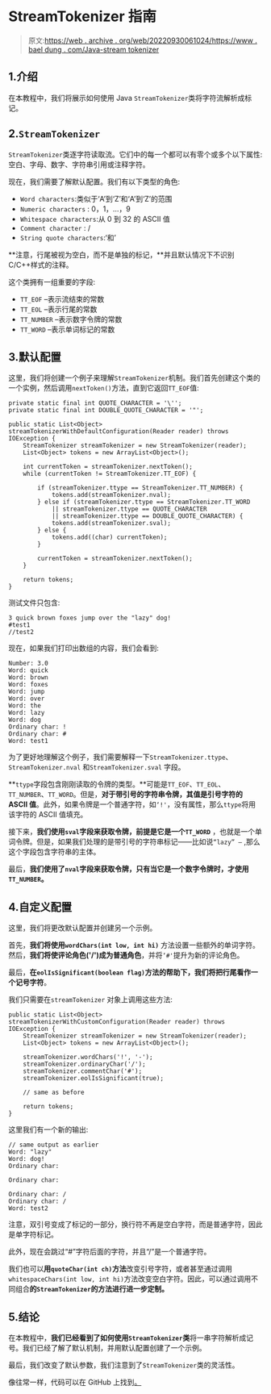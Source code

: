 # StreamTokenizer 指南

> 原文:[https://web . archive . org/web/20220930061024/https://www . bael dung . com/Java-stream tokenizer](https://web.archive.org/web/20220930061024/https://www.baeldung.com/java-streamtokenizer)

## 1.介绍

在本教程中，我们将展示如何使用 Java `StreamTokenizer`类将字符流解析成标记。

## 2.`StreamTokenizer`

`StreamTokenizer`类逐字符读取流。它们中的每一个都可以有零个或多个以下属性:空白、字母、数字、字符串引用或注释字符。

现在，我们需要了解默认配置。我们有以下类型的角色:

*   `Word characters`:类似于‘A’到‘Z’和‘A’到‘Z’的范围
*   `Numeric characters` : 0，1，…，9
*   `Whitespace characters`:从 0 到 32 的 ASCII 值
*   `Comment character` : /
*   `String quote characters`:‘和’

**注意，行尾被视为空白，而不是单独的标记，**并且默认情况下不识别 C/C++样式的注释。

这个类拥有一组重要的字段:

*   `TT_EOF` –表示流结束的常数
*   `TT_EOL` –表示行尾的常数
*   `TT_NUMBER` –表示数字令牌的常数
*   `TT_WORD` –表示单词标记的常数

## 3.默认配置

这里，我们将创建一个例子来理解`StreamTokenizer`机制。我们首先创建这个类的一个实例，然后调用`nextToken()`方法，直到它返回`TT_EOF`值:

```
private static final int QUOTE_CHARACTER = '\'';
private static final int DOUBLE_QUOTE_CHARACTER = '"';

public static List<Object> streamTokenizerWithDefaultConfiguration(Reader reader) throws IOException {
    StreamTokenizer streamTokenizer = new StreamTokenizer(reader);
    List<Object> tokens = new ArrayList<Object>();

    int currentToken = streamTokenizer.nextToken();
    while (currentToken != StreamTokenizer.TT_EOF) {

        if (streamTokenizer.ttype == StreamTokenizer.TT_NUMBER) {
            tokens.add(streamTokenizer.nval);
        } else if (streamTokenizer.ttype == StreamTokenizer.TT_WORD
            || streamTokenizer.ttype == QUOTE_CHARACTER
            || streamTokenizer.ttype == DOUBLE_QUOTE_CHARACTER) {
            tokens.add(streamTokenizer.sval);
        } else {
            tokens.add((char) currentToken);
        }

        currentToken = streamTokenizer.nextToken();
    }

    return tokens;
}
```

测试文件只包含:

```
3 quick brown foxes jump over the "lazy" dog!
#test1
//test2
```

现在，如果我们打印出数组的内容，我们会看到:

```
Number: 3.0
Word: quick
Word: brown
Word: foxes
Word: jump
Word: over
Word: the
Word: lazy
Word: dog
Ordinary char: !
Ordinary char: #
Word: test1
```

为了更好地理解这个例子，我们需要解释一下`StreamTokenizer.ttype`、`StreamTokenizer.nval` 和`StreamTokenizer.sval` 字段。

**`ttype`字段包含刚刚读取的令牌的类型。**可能是`TT_EOF`、`TT_EOL`、`TT_NUMBER`、`TT_WORD`。但是，**对于带引号的字符串令牌，其值是引号字符的 ASCII 值**。此外，如果令牌是一个普通字符，如`‘!'`，没有属性，那么`ttype`将用该字符的 ASCII 值填充。

接下来，**我们使用`sval`字段来获取令牌，前提是它是一个`TT_WORD`** ，也就是一个单词令牌。但是，如果我们处理的是带引号的字符串标记——比如说`“lazy” –` ,那么这个字段包含字符串的主体。

最后，**我们使用了`nval`字段来获取令牌，只有当它是一个数字令牌时，才使用`TT_NUMBER`。**

## 4.自定义配置

这里，我们将更改默认配置并创建另一个示例。

首先，**我们将使用`wordChars(int low, int hi)`** 方法设置一些额外的单词字符。然后，**我们将使评论角色('/')成为普通角色**，并将`‘#'`提升为新的评论角色。

最后，**在`eolIsSignificant(boolean flag)`方法的帮助下，我们将把行尾看作一个记号字符**。

我们只需要在`streamTokenizer` 对象上调用这些方法:

```
public static List<Object> streamTokenizerWithCustomConfiguration(Reader reader) throws IOException {
    StreamTokenizer streamTokenizer = new StreamTokenizer(reader);
    List<Object> tokens = new ArrayList<Object>();

    streamTokenizer.wordChars('!', '-');
    streamTokenizer.ordinaryChar('/');
    streamTokenizer.commentChar('#');
    streamTokenizer.eolIsSignificant(true);

    // same as before

    return tokens;
}
```

这里我们有一个新的输出:

```
// same output as earlier
Word: "lazy"
Word: dog!
Ordinary char: 

Ordinary char: 

Ordinary char: /
Ordinary char: /
Word: test2
```

注意，双引号变成了标记的一部分，换行符不再是空白字符，而是普通字符，因此是单字符标记。

此外，现在会跳过“#”字符后面的字符，并且“/”是一个普通字符。

我们也可以**用`quoteChar(int ch)`方法**改变引号字符，或者甚至通过调用`whitespaceChars(int low, int hi)`方法改变空白字符。因此，可以通过调用不同组合**的`StreamTokenizer`的方法进行进一步定制。**

## 5.结论

在本教程中，**我们已经看到了如何使用`StreamTokenizer`类**将一串字符解析成记号。我们已经了解了默认机制，并用默认配置创建了一个示例。

最后，我们改变了默认参数，我们注意到了`StreamTokenizer`类的灵活性。

像往常一样，代码可以在 GitHub 上找到[。](https://web.archive.org/web/20220524005427/https://github.com/eugenp/tutorials/tree/master/core-java-modules/core-java-string-apis)